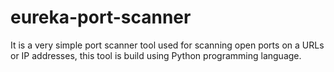 # eureka-port-scanner
It is a very simple port scanner tool used for scanning open ports on a URLs or IP addresses, this tool is build using Python programming language.
